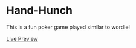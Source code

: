 # Hand-Hunch
This is a fun poker game played similar to wordle!

[Live Preview](https://landerson02.github.io/Hand-Hunch/)
